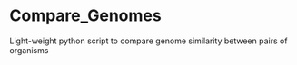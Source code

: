 # Compare_Genomes
Light-weight python script to compare genome similarity between pairs of organisms
